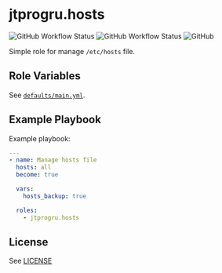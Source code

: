 # jtprogru.hosts

![GitHub Workflow Status](https://img.shields.io/github/workflow/status/jtprogru/ansible-role-hosts/CI?label=CI) ![GitHub Workflow Status](https://img.shields.io/github/workflow/status/jtprogru/ansible-role-hosts/Release?label=Release) ![GitHub](https://img.shields.io/github/license/jtprogru/ansible-role-hosts)

Simple role for manage `/etc/hosts` file.


## Role Variables


See [`defaults/main.yml`](defaults/main.yml).


## Example Playbook

Example playbook:
```yaml
---
- name: Manage hosts file
  hosts: all
  become: true

  vars:
    hosts_backup: true

  roles:
    - jtprogru.hosts
```

## License

See [LICENSE](LICENSE.md)
